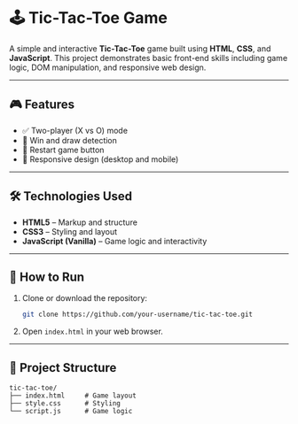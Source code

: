 
# 🕹️ Tic-Tac-Toe Game

A simple and interactive **Tic-Tac-Toe** game built using **HTML**, **CSS**, and **JavaScript**. This project demonstrates basic front-end skills including game logic, DOM manipulation, and responsive web design.

---

## 🎮 Features

- ✅ Two-player (X vs O) mode
- 🧠 Win and draw detection
- 🔄 Restart game button
- 📱 Responsive design (desktop and mobile)

---

## 🛠️ Technologies Used

- **HTML5** – Markup and structure  
- **CSS3** – Styling and layout  
- **JavaScript (Vanilla)** – Game logic and interactivity

---

## 🚀 How to Run

1. Clone or download the repository:
   ```bash
   git clone https://github.com/your-username/tic-tac-toe.git
   ```
2. Open `index.html` in your web browser.

---

## 📁 Project Structure

```
tic-tac-toe/
├── index.html     # Game layout
├── style.css      # Styling
└── script.js      # Game logic
```



